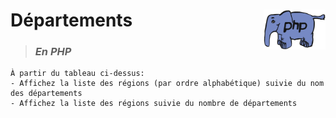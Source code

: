 # **Départements** <img align="right" src="../../src/img/php.gif" alt="PHP" title="PHP" widht="auto" height="64px">

> ### ***En PHP***
    À partir du tableau ci-dessus:
    - Affichez la liste des régions (par ordre alphabétique) suivie du nom des départements
    - Affichez la liste des régions suivie du nombre de départements
